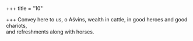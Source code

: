 +++
title = "10"

+++
Convey here to us, o Aśvins, wealth in cattle, in good heroes and good  chariots,  
and refreshments along with horses.  